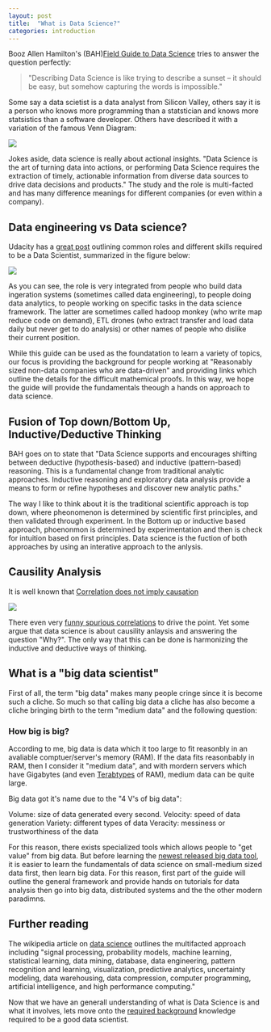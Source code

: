 ```yaml
---
layout: post
title:  "What is Data Science?"
categories: introduction 
---
```


Booz Allen Hamilton's (BAH)[Field Guide to Data Science](http://www.boozallen.com/insights/2015/12/data-science-field-guide-second-edition) tries to answer the question perfectly:

>"Describing Data Science is like trying to describe a sunset – it should be easy, but somehow capturing the words is impossible."

Some say a data scietist is a data analyst from Silicon Valley, others say it is a person who knows more programming than a statstician and knows more statsistics than a software developer.  Others have described it with a variation of the famous Venn Diagram:

![](http://image.slidesharecdn.com/bigdataandtheartofdatascience-gwinnett-140321214826-phpapp01/95/big-data-and-the-art-of-data-science-16-638.jpg?cb=1395449088)

Jokes aside, data science is really about actional insights. "Data Science is the art of turning data into actions, or performing Data Science requires the extraction of timely, actionable information from diverse data sources to drive data decisions and products."  The study and the role is multi-facted and has many difference meanings for different companies (or even within a company).

## Data engineering vs Data science?

Udacity has a [great post](http://blog.udacity.com/2014/11/data-science-job-skills.html) outlining common roles and different skills required to be a Data Scientist, summarized in the figure below:

![](http://i2.wp.com/blog.udacity.com/wp-content/uploads/2014/11/blog_dataChart_white.png?resize=640%2C740)

As you can see, the role is very integrated from people who build data ingeration systems (sometimes called data engineering), to people doing data analytics, to people working on specific tasks in the data science framework.  The latter are sometimes called hadoop monkey (who write map reduce code on demand), ETL drones (who extract transfer and load data daily but never get to do analysis) or other names of people who dislike their current position.

While this guide can be used as the foundatation to learn a variety of topics, our focus is providing the background for people working at "Reasonably sized non-data companies who are data-driven" and providing links which outline the details for the difficult mathemical proofs.  In this way, we hope the guide will provide the fundamentals theough a hands on approach to data science.

## Fusion of Top down/Bottom Up, Inductive/Deductive Thinking

BAH goes on to state that "Data Science supports and encourages shifting between deductive (hypothesis-based) and inductive (pattern-based) reasoning. This is  a fundamental change from traditional analytic approaches. Inductive
reasoning and exploratory data analysis provide a means to form or  refine hypotheses and discover new analytic paths."

The way I like to think about it is the traditional scientific approach is top down, where pheonomenon is determined by scientific first principles, and then validated through experiment.  In the Bottom up or inductive based approach, phoenonmon is determined by experimentation and then is check for intuition based on first principles.  Data science is the fuction of both approaches by using an interative approach to the anlysis.

## Causility Analysis

It is well known that [Correlation does not imply causation](https://en.wikipedia.org/wiki/Correlation_does_not_imply_causation)

![](https://imgs.xkcd.com/comics/correlation.png)

There even very [funny spurious correlations](http://www.tylervigen.com/spurious-correlations) to drive the point.  Yet some argue that data science is about causility anlaysis and answering the question "Why?".  The only way that this can be done is harmonizing the inductive and deductive ways of thinking.

## What is a "big data scientist"

First of all, the term "big data" makes many people cringe since it is become such a cliche.  So much so that calling big data a cliche has also become a cliche bringing birth to the term "medium data" and the following question:

### How big is big?

According to me, big data is data which it too large to fit reasonbly in an avaliable comptuer/server's memory (RAM).  If the data fits reasonbably in RAM, then I consider it "medium data", and with mordern servers which have Gigabytes (and even [Terabtypes](http://yourdatafitsinram.com/) of RAM), medium data can be quite large.

Big data got it's name due to the "4 V's of big data":

Volume: size of data generated every second.
Velocity: speed of data generation
Variety: different types of data
Veracity: messiness or trustworthiness of the data

For this reason, there exists specialized tools which allows people to "get value" from big data.  But before learning the [newest released big data tool](https://pixelastic.github.io/pokemonorbigdata/), it is easier to learn the fundamentals of data science on small-medium sized data first, then learn big data. For this reason, first part of the guide will outline the general framework and provide hands on tutorials for data analysis then go into big data, distributed systems and the the other modern paradimns.

## Further reading

The wikipedia article on [data science](https://en.wikipedia.org/wiki/Data_science) outlines the multifacted approach including "signal processing, probability models, machine learning, statistical learning, data mining, database, data engineering, pattern recognition and learning, visualization, predictive analytics, uncertainty modeling, data warehousing, data compression, computer programming, artificial intelligence, and high performance computing."

Now that we have an generall understanding of what is Data Science is and what it involves, lets move onto the [required background](/required-background/) knowledge required to be a good data scientist.


